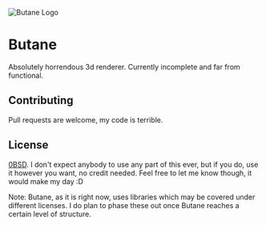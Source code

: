 ![Butane Logo](https://github.com/technichron/butane/blob/main/images/butane.png)
# Butane

Absolutely horrendous 3d renderer. Currently incomplete and far from functional.

## Contributing

Pull requests are welcome, my code is terrible.

## License

[0BSD](https://opensource.org/licenses/0BSD). I don't expect anybody to use any part of this ever, but if you do, use it however you want, no credit needed. Feel free to let me know though, it would make my day :D

Note: Butane, as it is right now, uses libraries which may be covered under different licenses. I do plan to phase these out once Butane reaches a certain level of structure.
